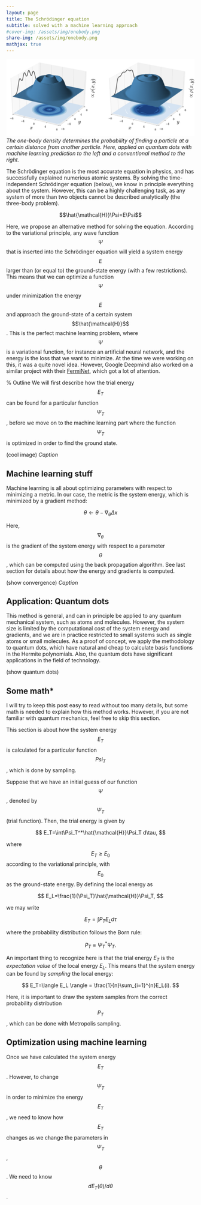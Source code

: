 ```yaml
---
layout: page
title: The Schrödinger equation
subtitle: solved with a machine learning approach
#cover-img: /assets/img/onebody.png
share-img: /assets/img/onebody.png
mathjax: true
---
```


![One-body](/assets/img/onebody.png)
*The one-body density determines the probability of finding a particle at a certain distance from another particle. Here, applied on quantum dots with machine learning prediction to the left and a conventional method to the right.*

The Schrödinger equation is the most accurate equation in physics, and has successfully explained numerious atomic systems. By solving the time-independent Schrödinger equation (below), we know in principle everything about the system. However, this can be a highly challenging task, as any system of more than two objects cannot be described analytically (the three-body problem).

$$\hat{\mathcal{H}}\Psi=E\Psi$$

Here, we propose an alternative method for solving the equation. According to the variational principle, any wave function $$\Psi$$ that is inserted into the Schrödinger equation will yield a system energy $$E$$ larger than (or equal to) the ground-state energy (with a few restrictions). This means that we can optimize a function $$\Psi$$ under minimization the energy $$E$$ and approach the ground-state of a certain system $$\hat{\mathcal{H}}$$. This is the perfect machine learning problem, where $$\Psi$$ is a variational function, for instance an artificial neural network, and the energy is the loss that we want to minimize. At the time we were working on this, it was a quite novel idea. However, Google Deepmind also worked on a similar project with their [FermiNet](ferminet.com), which got a lot of attention.

% Outline
We will first describe how the trial energy $$E_T$$ can be found for a particular function $$\Psi_T$$, before we move on to the machine learning part where the function $$\Psi_T$$ is optimized in order to find the ground state.

(cool image)
*Caption*

## Machine learning stuff
Machine learning is all about optimizing parameters with respect to minimizing a metric. In our case, the metric is the system energy, which is minimized by a gradient method:

$$
\theta\leftarrow \theta-\nabla_{\theta}\Delta x
$$

Here, $$\nabla_{\theta}$$ is the gradient of the system energy with respect to a parameter $$\theta$$, which can be computed using the back propagation algorithm. See last section for details about how the energy and gradients is computed.

(show convergence)
*Caption*

## Application: Quantum dots
This method is general, and can in principle be applied to any quantum mechanical system, such as atoms and molecules. However, the system size is limited by the computational cost of the system energy and gradients, and we are in practice restricted to small systems such as single atoms or small molecules. As a proof of concept, we apply the methodology to quantum dots, which have natural and cheap to calculate basis functions in the Hermite polynomials. Also, the quantum dots have significant applications in the field of technology.

(show quantum dots)

## Some math*
I will try to keep this post easy to read without too many details, but some math is needed to explain how this method works. However, if you are not familiar with quantum mechanics, feel free to skip this section. 

This section is about how the system energy $$E_T$$ is calculated for a particular function $$Psi_T$$, which is done by sampling.

Suppose that we have an initial guess of our function $$\Psi$$, denoted by $$\Psi_T$$ (trial function). Then, the trial energy is given by 

$$
E_T=\int\Psi_T^*\hat{\mathcal{H}}\Psi_T d\tau,
$$

where $$E_T\geq E_0$$ according to the variational principle, with $$E_0$$ as the ground-state energy. By defining the local energy as 

$$
E_L=\frac{1}{\Psi_T}\hat{\mathcal{H}}\Psi_T,
$$

we may write

$$
E_T=\int P_T E_L d\tau
$$

where the probability distribution follows the Born rule:

$$
P_T\equiv \Psi_T^*\Psi_T.
$$

An important thing to recognize here is that the trial energy $E_T$ is the *expectation value* of the local energy $E_L$. This means that the system energy can be found by *sampling* the local energy:

$$
E_T=\langle E_L \rangle = \frac{1}{n}\sum_{i=1}^{n}E_L(i).
$$

Here, it is important to draw the system samples from the correct probability distribution $$P_T$$, which can be done with Metropolis sampling.

## Optimization using machine learning
Once we have calculated the system energy $$E_T$$. However, to change $$\Psi_T$$ in order to minimize the energy $$E_T$$, we need to know how $$E_T$$ changes as we change the parameters in $$\Psi_T$$, $$\theta$$. We need to know $$dE_T(\theta)/d\theta$$. 
